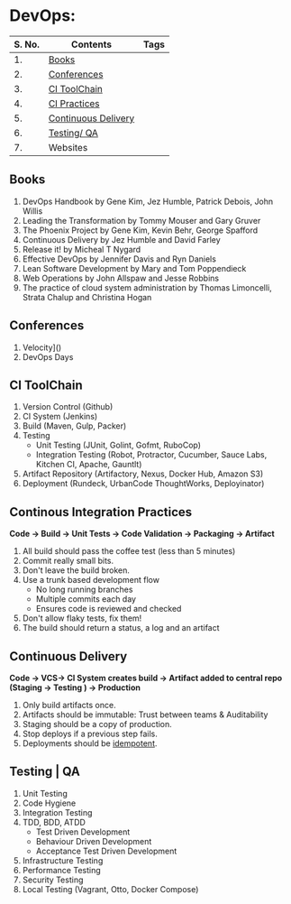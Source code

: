 # DevOps:


| S. No. | Contents | Tags |
| ------------- | ------------- |------------- |  
| 1. | [Books](https://github.com/blessinvarkey/musings/blob/main/posts/devops/devops-continous-integration.md#books) |  |
| 2. | [Conferences](https://github.com/blessinvarkey/musings/blob/main/posts/devops/devops-continous-integration.md#conferences)  |  |
| 3. | [CI ToolChain](https://github.com/blessinvarkey/musings/blob/main/posts/devops/devops-continous-integration.md#ci-toolchain)|  |
| 4. | [CI Practices](https://github.com/blessinvarkey/musings/blob/main/posts/devops/devops-continous-integration.md#continous-integration-practices) |  |
| 5. | [Continuous Delivery](https://github.com/blessinvarkey/musings/blob/main/posts/devops/devops-continous-integration.md#continuous-delivery) |  |
| 6. | [Testing/ QA](https://github.com/blessinvarkey/musings/blob/main/posts/devops/devops-continous-integration.md#testing--qa) |  | 
| 7. | Websites |  |


## Books
1. DevOps Handbook by Gene Kim, Jez Humble, Patrick Debois, John Willis
2. Leading the Transformation by Tommy Mouser and Gary Gruver
3. The Phoenix Project by Gene Kim, Kevin Behr, George Spafford
4. Continuous Delivery by Jez Humble and David Farley
5. Release it! by Micheal T Nygard
6. Effective DevOps by Jennifer Davis and Ryn Daniels
7. Lean Software Development by Mary and Tom Poppendieck
8. Web Operations by John Allspaw and Jesse Robbins
9. The practice of cloud system administration by Thomas Limoncelli, Strata Chalup and Christina Hogan


## Conferences
1. Velocity]()
2. DevOps Days

## CI ToolChain

1. Version Control (Github)
2. CI System (Jenkins)
3. Build (Maven, Gulp, Packer)
4. Testing
    - Unit Testing (JUnit, Golint, Gofmt, RuboCop)
    - Integration Testing (Robot, Protractor, Cucumber, Sauce Labs, Kitchen CI, Apache, Gauntlt)
5. Artifact Repository (Artifactory, Nexus, Docker Hub, Amazon S3)
6. Deployment (Rundeck, UrbanCode ThoughtWorks, Deployinator)

## Continous Integration Practices

__Code -> Build -> Unit Tests -> Code Validation -> Packaging -> Artifact__

1. All build should pass the coffee test (less than 5 minutes)
2. Commit really small bits.
3. Don't leave the build broken.
4. Use a trunk based development flow
    - No long running branches
    - Multiple commits each day
    - Ensures code is reviewed and checked
5. Don't allow flaky tests, fix them!
6. The build should return a status, a log and an artifact


## Continuous Delivery

__Code -> VCS-> CI System creates build -> Artifact added to central repo (Staging -> Testing ) -> Production__

1. Only build artifacts once.
2. Artifacts should be immutable: Trust between teams & Auditability  
3. Staging should be a copy of production.
4. Stop deploys if a previous step fails.
5. Deployments should be [idempotent](https://en.wikipedia.org/wiki/Idempotence).

## Testing | QA
1. Unit Testing
2. Code Hygiene
3. Integration Testing
4. TDD, BDD, ATDD
    - Test Driven Development
    - Behaviour Driven Development
    - Acceptance Test Driven Development
6. Infrastructure Testing
7. Performance Testing
8. Security Testing
9. Local Testing (Vagrant, Otto, Docker Compose)
